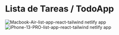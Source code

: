 # Lista de Tareas / TodoApp

![Macbook-Air-list-app-react-tailwind netlify app](https://github.com/user-attachments/assets/623ee60f-899f-435b-86e5-1db8e28dfc71)![iPhone-13-PRO-list-app-react-tailwind netlify app](https://github.com/user-attachments/assets/50e7d784-e971-4d90-b29e-93428a4cc9fc)


